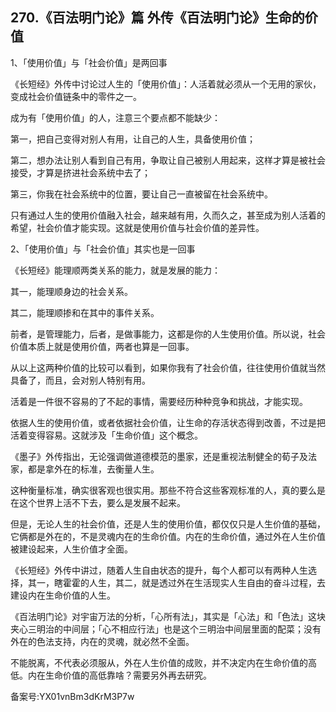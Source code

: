 ## 270.《百法明门论》篇 外传《百法明门论》生命的价值
1、「使用价值」与「社会价值」是两回事


《长短经》外传中讨论过人生的「使用价值」：人活着就必须从一个无用的家伙，变成社会价值链条中的零件之一。


成为有「使用价值」的人，注意三个要点都不能缺少：


第一，把自己变得对别人有用，让自己的人生，具备使用价值；


第二，想办法让别人看到自己有用，争取让自己被别人用起来，这样才算是被社会接受，才算是挤进社会系统中去了；


第三，你我在社会系统中的位置，要让自己一直被留在社会系统中。


只有通过人生的使用价值融入社会，越来越有用，久而久之，甚至成为别人活着的希望，社会价值才能实现。这就是使用价值与社会价值的差异性。


2、「使用价值」与「社会价值」其实也是一回事


《长短经》能理顺两类关系的能力，就是发展的能力：


其一，能理顺身边的社会关系。


其二，能理顺掺和在其中的事件关系。


前者，是管理能力，后者，是做事能力，这都是你的人生使用价值。所以说，社会价值本质上就是使用价值，两者也算是一回事。


从以上这两种价值的比较可以看到，如果你我有了社会价值，往往使用价值就当然具备了，而且，会对别人特别有用。


活着是一件很不容易的了不起的事情，需要经历种种竞争和挑战，才能实现。


依据人生的使用价值，或者依据社会价值，让生命的存活状态得到改善，不过是把活着变得容易。这就涉及「生命价值」这个概念。


《墨子》外传指出，无论强调做道德模范的墨家，还是重视法制健全的荀子及法家，都是拿外在的标准，去衡量人生。


这种衡量标准，确实很客观也很实用。那些不符合这些客观标准的人，真的要么是在这个世界上活不下去，要么是发展不起来。


但是，无论人生的社会价值，还是人生的使用价值，都仅仅只是人生价值的基础，它俩都是外在的，不是灵魂内在的生命价值。内在的生命价值，通过外在人生价值被建设起来，人生价值才全面。


《长短经》外传中讲过，随着人生自由状态的提升，每个人都可以有两种人生选择，其一，瞎霍霍的人生，其二，就是透过外在生活现实人生自由的奋斗过程，去建设内在生命价值的人生。


《百法明门论》对宇宙万法的分析，「心所有法」，其实是「心法」和「色法」这块夹心三明治的中间层；「心不相应行法」也是这个三明治中间层里面的配菜；没有外在的色法支持，内在的灵魂，就必然不全面。


不能脱离，不代表必须服从，外在人生价值的成败，并不决定内在生命价值的高低。内在生命价值的高低靠啥？需要另外再去研究。


备案号:YX01vnBm3dKrM3P7w

